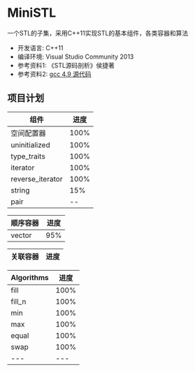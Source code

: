 # MiniSTL
  一个STL的子集，采用C++11实现STL的基本组件，各类容器和算法
* 开发语言: C++11
* 编译环境: Visual Studio Community 2013
* 参考资料1:  《STL源码剖析》侯捷著
* 参考资料2:  [gcc 4.9 源代码](https://github.com/gcc-mirror/gcc/tree/master/libstdc%2B%2B-v3/include)

## 项目计划

|组件|进度|
|---|---|
|空间配置器|100%|
|uninitialized|100%|
|type_traits|100%|
|iterator|100%|
|reverse_iterator|100%|
|string|15%|
|pair|--|

|顺序容器|进度|
|---|---|
|vector|95%|

|关联容器|进度|
|---|---|

|Algorithms|进度|
|---|---|
|fill|100%|
|fill_n|100%|
|min|100%|
|max|100%|
|equal|100%|
|swap|100%|
|---|---|
